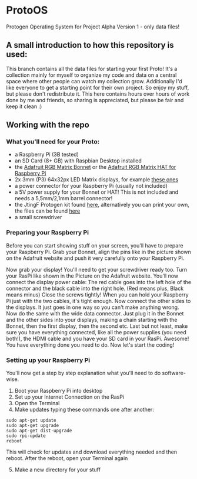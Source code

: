 # ProtoOS
Protogen Operating System for Project Alpha Version 1 - only data files!

## A small introduction to how this repository is used:
This branch contains all the data files for starting your first Proto! It's a collection mainly for myself to organize my code and data on a central space where other people can watch my collection grow. 
Additionally I'd like everyone to get a starting point for their own project. So enjoy my stuff, but please don't redistribute it. This here contains hours over hours of work done by me and friends, so sharing is appreciated, but please be fair and keep it clean :)

## Working with the repo
### What you'll need for your Proto:
- a Raspberry Pi (3B tested)
- an SD Card (8+ GB) with Raspbian Desktop installed
- the [Adafruit RGB Matrix Bonnet](https://www.adafruit.com/product/3211) or the [Adafruit RGB Matrix HAT for Raspberry Pi](https://www.adafruit.com/product/2345)
- 2x 3mm (P3) 64x32px LED Matrix displays, for example [these ones](https://www.adafruit.com/product/2279)
- a power connector for your Raspberry Pi (usually not included)
- a 5V power supply for your Bonnet or HAT! This is not included and needs a 5,5mm/2,1mm barrel connector!
- the JtingF Protogen kit found [here](https://www.etsy.com/listing/1006039713/cm1-protogen-kit-no-electronics-slafdm), alternatively you can print your own, the files can be found [here](https://www.patreon.com/JtingF)
- a small screwdriver

### Preparing your Raspberry Pi
Before you can start showing stuff on your screen, you'll have to prepare your Raspberry Pi. Grab your Bonnet, align the pins like in the picture shown on the Adafruit website and push it very carefully onto your Raspberry Pi.

Now grab your display! You'll need to get your screwdriver ready too. Turn your RasPi like shown in the Picture on the Adafruit website. You'll now connect the display power cable: The red cable goes into the left hole of the connector and the black cable into the right hole. (Red means plus, Black means minus) Close the screws tightly! When you can hold your Raspberry Pi just with the two cables, it's tight enough. Now connect the other sides to the displays. It just goes in one way so you can't make anything wrong. Now do the same with the wide data connector. Just plug it in the Bonnet and the other sides into your displays, making a chain starting with the Bonnet, then the first display, then the second etc. Last but not least, make sure you have everything connected, like all the power supplies (you need both!), the HDMI cable and you have your SD card in your RasPi.
Awesome! You have everything done you need to do. Now let's start the coding!

### Setting up your Raspberry Pi
You'll now get a step by step explanation what you'll need to do software-wise. 
1. Boot your Raspberry Pi into desktop
2. Set up your Internet Connection on the RasPi
3. Open the Terminal
4. Make updates typing these commands one after another:
```
sudo apt-get update
sudo apt-get upgrade
sudo apt-get dist-upgrade
sudo rpi-update
reboot
```
This will check for updates and download everything needed and then reboot. After the reboot, open your Terminal again

5. Make a new directory for your stuff

